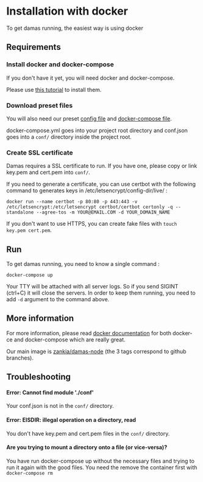 # Installation with docker
To get damas running, the easiest way is using docker

## Requirements
### Install docker and docker-compose
If you don't have it yet, you will need docker and docker-compose.

Please use [this tutorial](https://docs.docker.com/compose/install) to install them.

### Download preset files
You will also need our preset [config file](http://zankia.fr/damas/conf.json) and [docker-compose file](http://zankia.fr/damas/docker-compose.yml).

docker-compose.yml goes into your project root directory and conf.json goes into a `conf/` directory inside the project root.

### Create SSL certificate
Damas requires a SSL certificate to run. If you have one, please copy or link key.pem and cert.pem into `conf/`.

If you need to generate a certificate, you can use certbot with the following command to generates keys in /etc/letsencrypt/config-dir/live/ :
```shell
docker run --name certbot -p 80:80 -p 443:443 -v /etc/letsencrypt:/etc/letsencrypt certbot/certbot certonly -q --standalone --agree-tos -m YOUR@EMAIL.COM -d YOUR_DOMAIN_NAME
```

If you don't want to use HTTPS, you can create fake files with `touch key.pem cert.pem`.

## Run
To get damas running, you need to know a single command :

```shell
docker-compose up
```

Your TTY will be attached with all server logs. So if you send SIGINT (ctrl+C) it will close the servers. In order to keep them running, you need to add `-d` argument to the command above.

## More information
For more information, please read [docker documentation](https://docs.docker.com) for both docker-ce and docker-compose which are really great.

Our main image is [zankia/damas-node](https://hub.docker.com/r/zankia/damas-node) (the 3 tags correspond to github branches).

## Troubleshooting

#### Error: Cannot find module './conf'
Your conf.json is not in the `conf/` directory.

#### Error: EISDIR: illegal operation on a directory, read
You don't have key.pem and cert.pem files in the `conf/` directory.

#### Are you trying to mount a directory onto a file (or vice-versa)?
You have run docker-compose up without the necessary files and trying to run it again with the good files. You need the remove the container first with `docker-compose rm`